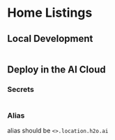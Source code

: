 # Home Listings



## Local Development
```shell script

```

## Deploy in the AI Cloud

### Secrets
```

```

### Alias
alias should be `<>.location.h2o.ai`
